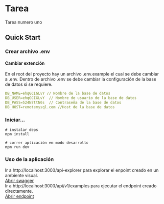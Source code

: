 # Tarea

Tarea numero uno

## Quick Start

### Crear archivo .env

#### Cambiar extención
En el root del proyecto hay un archivo .env.example el cual se debe cambiar a .env.
Dentro de archivo .env se debe cambiar la configuración de la base de datos si se requiere.

```yaml
DB_NAME=ehqGCIGLvY // Nombre de la base de datos
DB_USER=ehqGCIGLvY  // Nombre de usuario de la base de datos
DB_PASS=524N7ttN0s  // Contraseña de la base de datos
DB_HOST=remotemysql.com //Host de la base de datos
```

### Iniciar...

```shell
# instalar deps
npm install

# correr aplicación en modo desarrollo
npm run dev
```

### Uso de la aplicación

Ir a http://localhost:3000/api-explorer para explorar el enpoint creado en un ambiente visual.  
[Abrir swagger](http://localhost:3000/api-explorer)  
Ir a http://localhost:3000/api/v1/examples para ejecutar el endpoint creado directamente.  
[Abrir endpoint](http://localhost:3000/api/v1/examples)
